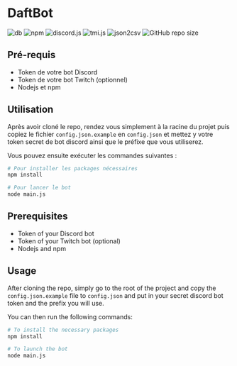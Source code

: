 # DaftBot


![db](https://img.shields.io/badge/daftbot-v1.4.2-red)
![npm](https://img.shields.io/npm/v/npm/latest)
![discord.js](https://img.shields.io/badge/discord.js-v14.7.0-green)
![tmi.js](https://img.shields.io/badge/tmi.js-v1.8.5-blue)
![json2csv](https://img.shields.io/badge/json2csv-v6.0.0.alpha.2-orange)
![GitHub repo size](https://img.shields.io/github/repo-size/vivimouret29/bot_discord?color=yellow)

## Pré-requis

- Token de votre bot Discord
- Token de votre bot Twitch (optionnel)
- Nodejs et npm

## Utilisation

Après avoir cloné le repo, rendez vous simplement à la racine du projet puis copiez le fichier `config.json.example` en `config.json` et mettez y votre token secret de bot discord ainsi que le préfixe que vous utiliserez. 
  
Vous pouvez ensuite exécuter les commandes suivantes :
  
```bash
# Pour installer les packages nécessaires
npm install

# Pour lancer le bot
node main.js
```

## Prerequisites

- Token of your Discord bot
- Token of your Twitch bot (optional)
- Nodejs and npm

## Usage

After cloning the repo, simply go to the root of the project and copy the `config.json.example` file to `config.json` and put in your secret discord bot token and the prefix you will use. 
  
You can then run the following commands:
  
```bash
# To install the necessary packages
npm install

# To launch the bot
node main.js
```